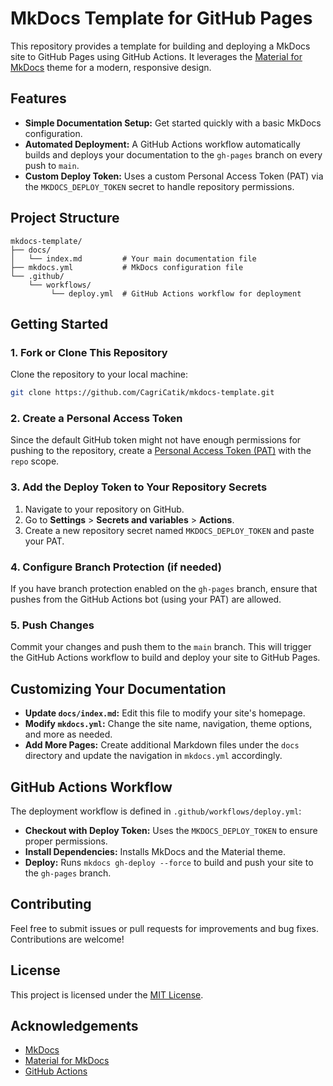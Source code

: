 # MkDocs Template for GitHub Pages

This repository provides a template for building and deploying a MkDocs site to GitHub Pages using GitHub Actions. It leverages the [Material for MkDocs](https://squidfunk.github.io/mkdocs-material/) theme for a modern, responsive design.

## Features

- **Simple Documentation Setup:** Get started quickly with a basic MkDocs configuration.
- **Automated Deployment:** A GitHub Actions workflow automatically builds and deploys your documentation to the `gh-pages` branch on every push to `main`.
- **Custom Deploy Token:** Uses a custom Personal Access Token (PAT) via the `MKDOCS_DEPLOY_TOKEN` secret to handle repository permissions.

## Project Structure

```
mkdocs-template/
├── docs/
│   └── index.md         # Your main documentation file
├── mkdocs.yml           # MkDocs configuration file
└── .github/
    └── workflows/
         └── deploy.yml  # GitHub Actions workflow for deployment
```

## Getting Started

### 1. Fork or Clone This Repository

Clone the repository to your local machine:

```bash
git clone https://github.com/CagriCatik/mkdocs-template.git
```

### 2. Create a Personal Access Token

Since the default GitHub token might not have enough permissions for pushing to the repository, create a [Personal Access Token (PAT)](https://docs.github.com/en/github/authenticating-to-github/creating-a-personal-access-token) with the `repo` scope.

### 3. Add the Deploy Token to Your Repository Secrets

1. Navigate to your repository on GitHub.
2. Go to **Settings** > **Secrets and variables** > **Actions**.
3. Create a new repository secret named `MKDOCS_DEPLOY_TOKEN` and paste your PAT.

### 4. Configure Branch Protection (if needed)

If you have branch protection enabled on the `gh-pages` branch, ensure that pushes from the GitHub Actions bot (using your PAT) are allowed.

### 5. Push Changes

Commit your changes and push them to the `main` branch. This will trigger the GitHub Actions workflow to build and deploy your site to GitHub Pages.

## Customizing Your Documentation

- **Update `docs/index.md`:** Edit this file to modify your site's homepage.
- **Modify `mkdocs.yml`:** Change the site name, navigation, theme options, and more as needed.
- **Add More Pages:** Create additional Markdown files under the `docs` directory and update the navigation in `mkdocs.yml` accordingly.

## GitHub Actions Workflow

The deployment workflow is defined in `.github/workflows/deploy.yml`:

- **Checkout with Deploy Token:** Uses the `MKDOCS_DEPLOY_TOKEN` to ensure proper permissions.
- **Install Dependencies:** Installs MkDocs and the Material theme.
- **Deploy:** Runs `mkdocs gh-deploy --force` to build and push your site to the `gh-pages` branch.

## Contributing

Feel free to submit issues or pull requests for improvements and bug fixes. Contributions are welcome!

## License

This project is licensed under the [MIT License](LICENSE).

## Acknowledgements

- [MkDocs](https://www.mkdocs.org/)
- [Material for MkDocs](https://squidfunk.github.io/mkdocs-material/)
- [GitHub Actions](https://github.com/features/actions)

